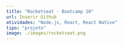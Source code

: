 ```yaml
---
title: "Rocketseat - Bootcamp 10"
url: Inserir Github
atividades: "Node.js, React, React Native"
tipo: "projeto"
image: ./images/rocketseat.png
---
```

